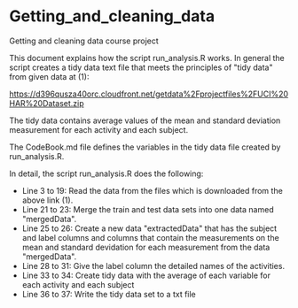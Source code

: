 # Getting_and_cleaning_data
Getting and cleaning data course project

This document explains how the script run_analysis.R works. In general the script creates a tidy data text file that meets the principles of "tidy data" from given data at (1):

https://d396qusza40orc.cloudfront.net/getdata%2Fprojectfiles%2FUCI%20HAR%20Dataset.zip 

The tidy data contains average values of the mean and standard deviation measurement for each activity and each subject. 

The CodeBook.md file defines the variables in the tidy data file created by run_analysis.R.

In detail, the script run_analysis.R does the following:
- Line 3 to 19: Read the data from the files which is downloaded from the above link (1).
- Line 21 to 23: Merge the train and test data sets into one data named "mergedData".
- Line 25 to 26: Create a new data "extractedData" that has the subject and label columns and columns that contain the measurements on the mean and standard devidation for each measurement from the data "mergedData".
- Line 28 to 31: Give the label column the detailed names of the activities.
- Line 33 to 34: Create tidy data with the average of each variable for each activity and each subject
- Line 36 to 37: Write the tidy data set to a txt file

